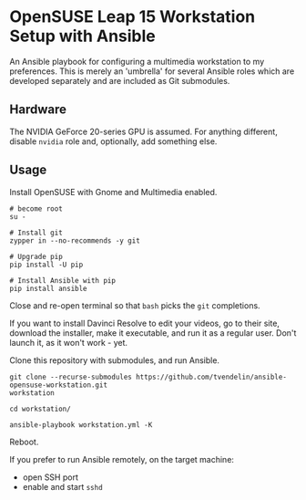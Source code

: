 # OpenSUSE Leap 15 Workstation Setup with Ansible

An Ansible playbook for configuring a multimedia workstation to my preferences. This is merely an
'umbrella' for several Ansible roles which are developed separately and are included as Git
submodules.

## Hardware

The NVIDIA GeForce 20-series GPU is assumed. For anything different, disable `nvidia` role and,
optionally, add something else.

## Usage

Install OpenSUSE with Gnome and Multimedia enabled.

```
# become root
su -

# Install git
zypper in --no-recommends -y git

# Upgrade pip
pip install -U pip

# Install Ansible with pip
pip install ansible
```

Close and re-open terminal so that `bash` picks the `git` completions. 

If you want to install Davinci Resolve to edit your videos, go to their site, download the
installer, make it executable, and run it as a regular user. Don't launch it, as it won't
work - yet.

Clone this repository with submodules, and run Ansible.

```
git clone --recurse-submodules https://github.com/tvendelin/ansible-opensuse-workstation.git
workstation

cd workstation/

ansible-playbook workstation.yml -K
```

Reboot.

If you prefer to run Ansible remotely, on the target machine:
- open SSH port
- enable and start `sshd`

